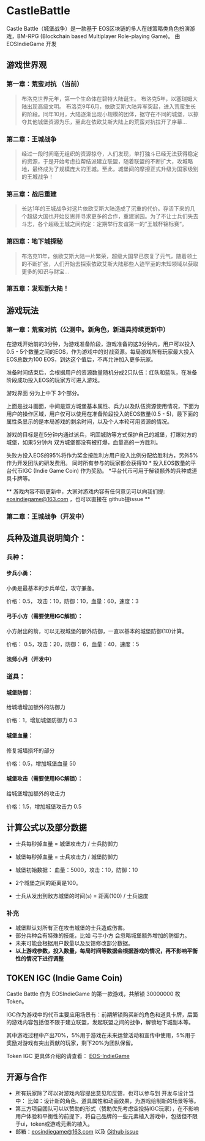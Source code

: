 # CastleBattle

Castle Battle（城堡战争）是一款基于 EOS区块链的多人在线策略类角色扮演游戏，BM-RPG (Blockchain based Multiplayer Role-playing Game)。
由 EOSIndieGame 开发


## 游戏世界观

### 第一章：荒蛮对抗 （当前）

> 布洛克世界元年，第一个生命体在碧特大陆诞生。
> 布洛克5年，以塞瑞姆大陆出现高级文明。
> 布洛克9年6月，依欧艾斯大陆异军突起，进入荒蛮生长的阶段。同年10月，大陆逐渐出现小规模的团体，据守在不同的城堡，以掠夺其他城堡资源为乐，至此在依欧艾斯大陆上的荒蛮对抗拉开了序幕...


### 第二章：王城战争

> 经过一段时间毫无组织的资源掠夺，人们发现，单打独斗已经无法获得稳定的资源，于是开始考虑拉帮结派建立联盟，随着联盟的不断扩大，攻城略地，最终成为了规模庞大的王城。至此，城堡间的摩擦正式升级为国家级别的王城战争！


### 第三章：战后重建

> 长达1年的王城战争对这片依欧艾斯大陆造成了沉重的代价。存活下来的几个超级大国也开始反思并寻求更多的合作，重建家园。为了不让士兵们失去斗志，各个超级王城之间约定：定期举行友谊第一的”王城杯锦标赛“。


### 第四章：地下城探秘

> 布洛克11年，依欧艾斯大陆一片繁荣，超级大国早已恢复了元气，随着领土的不断扩张，人们开始去探索依欧艾斯大陆那些人迹罕至的未知领域以获取更多的知识与财宝...


### 第五章：发现新大陆！






## 游戏玩法

### 第一章：荒蛮对抗（公测中。新角色，新道具持续更新中）

在游戏开始前的3分钟，为游戏准备阶段，游戏准备的这3分钟内，用户可以投入0.5 - 5个数量之间的EOS，作为游戏中的对战资源。每局游戏所有玩家最大投入EOS总数为100 EOS，到达这个值后，不再允许加入更多玩家。 

准备时间结束后，会根据用户的资源数量随机分成2只队伍：红队和蓝队，在准备阶段成功投入EOS的玩家方可进入游戏。

游戏界面 分为上中下 3个部分。

上面是战斗画面，中间是双方城堡基本属性、兵力以及队伍资源使用情况，下面为用户的操作区域，用户仅可以使用在准备阶段投入的EOS数量(0.5 - 5)，最下面的属性条显示的是本局游戏的剩余时间，以及个人本轮可用资源的情况。

游戏的目标是在5分钟内通过派兵，巩固城防等方式保护自己的城堡，打爆对方的城堡，如果5分钟内 双方城堡都没有被打爆，血量高的一方胜利。

失败方投入EOS的95%将作为奖金按胜利方用户投入比例分配给胜利方，另外5%作为开发团队的研发费用。 同时所有参与的玩家都会获得10 * 投入EOS数量的平台代币IGC (Indie Game Coin) 作为奖励。 *平台代币可用于解锁额外的兵种或道具卡牌等。


** 游戏内容不断更新中，大家对游戏内容有任何意见可以向我们提: eosindiegame@163.com ，也可以直接在 github提issue **


### 第二章：王城战争（开发中）


## 兵种及道具说明简介：

### 兵种：

#### 步兵小勇：

小勇是最基本的步兵单位，攻守兼备。 

价格：0.5， 攻击：10，防御：10，血量：60，速度：3


#### 弓手小方（需要使用IGC解锁）：

小方射出的箭，可以无视城堡的额外防御，一直以基本的城堡防御(10)计算。

价格： 0.5，攻击：20，防御： 6，血量：40，速度：5

#### 法师小月（开发中）



### 道具：

#### 城堡防御：

给城墙增加额外的防御力

价格：1，增加城堡防御力 0.3


#### 城堡血量：

修复城墙损坏的部分

价格：0.5，增加城堡血量 50


#### 城堡攻击（需要使用IGC解锁）：

给城堡增加额外的攻击力

价格：1.5，增加城堡攻击力 0.5





## 计算公式以及部分数据

- 士兵每秒掉血量 = 城堡攻击力 / 士兵防御力  

- 城堡每秒掉血量 = 士兵攻击力 / 城堡防御力

- 城堡初始数据： 血量：5000，攻击：10，防御：10

- 2个城堡之间的距离是100。

- 士兵从发出到敌方城堡的时间(s) =  距离(100) / 士兵速度

### 补充

- 城堡默认对所有正在攻击城堡的士兵造成伤害。
- 部分兵种会有特殊的技能，比如 弓手小方 会忽略城堡额外增加的防御力。
- 未来可能会根据用户数量以及反馈修改部分数据。
- **以上游戏参数，投入数量，每局时间等数据会根据游戏的情况，再不影响平衡性的情况下进行调整**




## TOKEN IGC (Indie Game Coin)

Castle Battle 作为 EOSIndieGame 的第一款游戏，共解锁 30000000 枚 Token。

IGC作为游戏中的代币主要应用场景有：前期解锁购买新的角色和道具卡牌，后面的游戏内容包括但不限于建立联盟，发起联盟之间的战争，解锁地下城副本等。

其中游戏过程中产出70%，5%用于游戏在未来运营活动和宣传中使用，5%用于奖励对游戏有突出贡献的玩家，剩下20%为团队保留。


Token IGC 更具体介绍的请查看： [EOS-IndieGame](https://github.com/EOSIndieGame/EOS-IndieGame#tokenigc-indie-game-coin)




## 开源与合作

- 所有玩家除了可以对游戏内容提出意见和反馈，也可以参与到 开发与设计当中： 比如：设计新的角色、道具属性和动画效果，为游戏绘制新的场景等等。
- 第三方项目团队可以以赞助的形式（赞助优先考虑空投持IGC玩家），在不影响用户体验和平衡性的前提下，将自己品牌的一些元素植入游戏中，包括但不限于ui，token或游戏元素的植入。
- 邮箱：eosindiegame@163.com 以及 [Github issue](https://github.com/EOSIndieGame/CastleBattle/issues)



